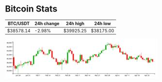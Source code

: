 # Bitcoin Stats

BTC/USDT|24h change|24h high|24h low|
|---|---|---|---|
|$38578.14|-2.98%|$39925.25|$38175.00|

<img src="./chart.svg">

